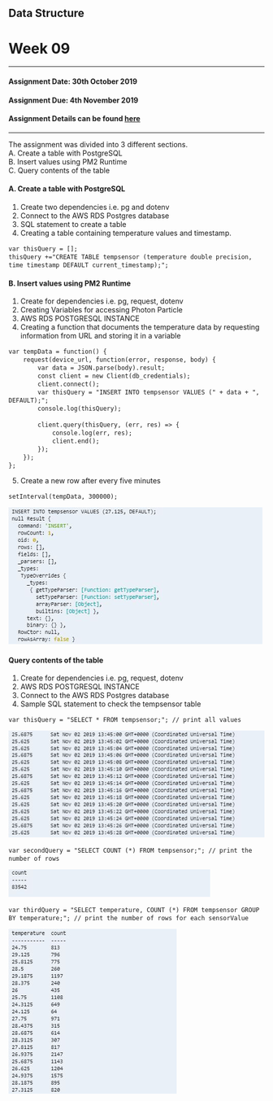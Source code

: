 ## Data Structure
# Week 09
---------------------------------------------------
#### Assignment Date: 30th October 2019<br/>
#### Assignment Due: 4th November 2019 <br/>
#### Assignment Details can be found [here](https://github.com/visualizedata/data-structures/tree/master/weekly_assignment_09) <br/>
--------------------------------------------------
The assignment was divided into 3 different sections.<br/>
A. Create a table with PostgreSQL <br/>
B. Insert values using PM2 Runtime <br/>
C. Query contents of the table <br/>

#### A. Create a table with PostgreSQL <br/>
1. Create two dependencies i.e. pg and dotenv <br/>
2. Connect to the AWS RDS Postgres database <br/>
3. SQL statement to create a table<br/>
4. Creating a table containing temperature values and timestamp. <br/>
```
var thisQuery = [];
thisQuery +="CREATE TABLE tempsensor (temperature double precision, time timestamp DEFAULT current_timestamp);";
```
#### B. Insert values using PM2 Runtime<br/>
1. Create for dependencies i.e. pg, request, dotenv<br/>
2. Creating Variables for accessing Photon Particle <br/>
3. AWS RDS POSTGRESQL INSTANCE<br/>
4. Creating a function that documents the temperature data by requesting information from URL and storing it in a variable<br/>
```
var tempData = function() {
    request(device_url, function(error, response, body) {
        var data = JSON.parse(body).result;
        const client = new Client(db_credentials);
        client.connect();
        var thisQuery = "INSERT INTO tempsensor VALUES (" + data + ", DEFAULT);";
        console.log(thisQuery);
        
        client.query(thisQuery, (err, res) => {
            console.log(err, res);
            client.end();
        });
    });
};
```
5. Create a new row after every five minutes
```
setInterval(tempData, 300000);
```
![Data Structure_1](https://github.com/salonieshah/data-structures/blob/master/Week09/images/Insert_Value_in_Table.JPG) <br/> 

#### Query contents of the table <br/>
1. Create for dependencies i.e. pg, request, dotenv<br/>
2. AWS RDS POSTGRESQL INSTANCE <br/>
3. Connect to the AWS RDS Postgres database <br/>
4. Sample SQL statement to check the tempsensor table  <br/>
```
var thisQuery = "SELECT * FROM tempsensor;"; // print all values
```
![Data Structure_1](https://github.com/salonieshah/data-structures/blob/master/Week09/images/Query_1.JPG) <br/> 
```
var secondQuery = "SELECT COUNT (*) FROM tempsensor;"; // print the number of rows
```
![Data Structure_1](https://github.com/salonieshah/data-structures/blob/master/Week09/images/Query_2.JPG) <br/> 
```
var thirdQuery = "SELECT temperature, COUNT (*) FROM tempsensor GROUP BY temperature;"; // print the number of rows for each sensorValue
```
![Data Structure_1](https://github.com/salonieshah/data-structures/blob/master/Week09/images/Query_3.JPG) <br/> 
